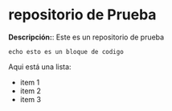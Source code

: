 # repositorio de Prueba

**Descripción:**: Este es un repositorio de prueba

```{shell}
echo esto es un bloque de codigo

```
Aqui está una lista:

- item 1
- item 2 
- item 3


